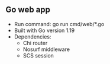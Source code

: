 Go web app
---
- Run command: go run cmd/web/*.go
- Built with Go version 1.19
- Dependencies:
    * Chi router
    * Nosurf middleware
    * SCS session
	

